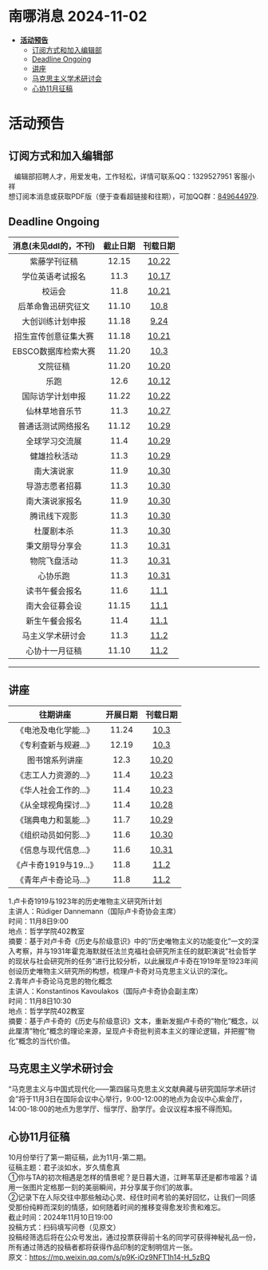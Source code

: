 # 南哪消息 2024-11-02

-   <a href="#活动预告" id="toc-活动预告"><strong>活动预告</strong></a>
    -   <a href="#订阅方式和加入编辑部"
        id="toc-订阅方式和加入编辑部">订阅方式和加入编辑部</a>
    -   <a href="#deadline-ongoing" id="toc-deadline-ongoing">Deadline
        Ongoing</a>
    -   <a href="#讲座" id="toc-讲座">讲座</a>
    -   <a href="#马克思主义学术研讨会"
        id="toc-马克思主义学术研讨会">马克思主义学术研讨会</a>
    -   <a href="#心协11月征稿" id="toc-心协11月征稿">心协11月征稿</a>

# **活动预告**

## 订阅方式和加入编辑部

   编辑部招聘人才，用爱发电，工作轻松，详情可联系QQ：1329527951
客服小祥  
想订阅本消息或获取PDF版（便于查看超链接和往期），可加QQ群：[849644979](https://qm.qq.com/q/VXIW7fgsEe).

## Deadline Ongoing

| 消息(未见ddl的，不刊) | 截止日期 |                      刊载日期                      |
|:---------------------:|:--------:|:--------------------------------------------------:|
|     紫藤学刊征稿      |  12.15   | [10.22](https://nik-nul.github.io/news/2024-10-22) |
|   学位英语考试报名    |   11.3   | [10.17](https://nik-nul.github.io/news/2024-10-17) |
|        校运会         |   11.8   | [10.21](https://nik-nul.github.io/news/2024-10-21) |
|  后革命鲁迅研究征文   |  11.10   | [10.8](https://nik-nul.github.io/news/2024-10-08)  |
|   大创训练计划申报    |  11.18   | [9.24](https://nik-nul.github.io/news/2024-09-24)  |
| 招生宣传创意征集大赛  |  11.18   | [10.21](https://nik-nul.github.io/news/2024-10-21) |
|  EBSCO数据库检索大赛  |  11.20   | [10.3](https://nik-nul.github.io/news/2024-10-03)  |
|       文院征稿        |  11.20   | [10.20](https://nik-nul.github.io/news/2024-10-20) |
|         乐跑          |   12.6   | [10.12](https://nik-nul.github.io/news/2024-10-12) |
|   国际访学计划申报    |  11.22   | [10.22](https://nik-nul.github.io/news/2024-10-22) |
|    仙林草地音乐节     |   11.3   | [10.27](https://nik-nul.github.io/news/2024-10-27) |
|  普通话测试网络报名   |  11.12   | [10.29](https://nik-nul.github.io/news/2024-10-29) |
|    全球学习交流展     |   11.4   | [10.29](https://nik-nul.github.io/news/2024-10-29) |
|     健雄捡秋活动      |   11.3   | [10.29](https://nik-nul.github.io/news/2024-10-29) |
|      南大演说家       |   11.9   | [10.30](https://nik-nul.github.io/news/2024-10-30) |
|    导游志愿者招募     |   11.3   | [10.30](https://nik-nul.github.io/news/2024-10-30) |
|    南大演说家报名     |   11.9   | [10.30](https://nik-nul.github.io/news/2024-10-30) |
|     腾讯线下观影      |   11.3   | [10.30](https://nik-nul.github.io/news/2024-10-30) |
|      杜厦剧本杀       |   11.3   | [10.30](https://nik-nul.github.io/news/2024-10-30) |
|    秉文朋导分享会     |   11.3   | [10.31](https://nik-nul.github.io/news/2024-10-31) |
|     物院飞盘活动      |   11.3   | [10.31](https://nik-nul.github.io/news/2024-10-31) |
|       心协乐跑        |   11.3   | [10.31](https://nik-nul.github.io/news/2024-10-31) |
|    读书午餐会报名     |   11.6   | [11.1](https://nik-nul.github.io/news/2024-11-01)  |
|    南大会征募会设     |  11.15   | [11.1](https://nik-nul.github.io/news/2024-11-01)  |
|    新生午餐会报名     |   11.4   | [11.1](https://nik-nul.github.io/news/2024-11-01)  |
|   马主义学术研讨会    |   11.3   | [11.2](https://nik-nul.github.io/news/2024-11-02)  |
|    心协十一月征稿     |  11.10   | [11.2](https://nik-nul.github.io/news/2024-11-02)  |

------------------------------------------------------------------------

## 讲座

|       往期讲座        | 开展日期 |                      刊载日期                      |
|:---------------------:|:--------:|:--------------------------------------------------:|
| 《电池及电化学能...》 |  11.24   | [10.3](https://nik-nul.github.io/news/2024-10-03)  |
| 《专利查新与规避...》 |  12.19   | [10.3](https://nik-nul.github.io/news/2024-10-03)  |
|    图书馆系列讲座     |   12.3   | [10.20](https://nik-nul.github.io/news/2024-10-20) |
| 《志工人力资源的...》 |   11.4   | [10.23](https://nik-nul.github.io/news/2024-10-23) |
| 《华人社会工作的...》 |   11.4   | [10.23](https://nik-nul.github.io/news/2024-10-23) |
| 《从全球视角探讨...》 |   11.4   | [10.28](https://nik-nul.github.io/news/2024-10-28) |
| 《瑞典电力和氢能...》 |   11.7   | [10.29](https://nik-nul.github.io/news/2024-10-29) |
| 《组织动员如何影...》 |   11.6   | [10.30](https://nik-nul.github.io/news/2024-10-30) |
| 《信息与现代信息...》 |   11.6   | [10.31](https://nik-nul.github.io/news/2024-10-31) |
| 《卢卡奇1919与19...》 |   11.8   | [11.2](https://nik-nul.github.io/news/2024-11-02)  |
| 《青年卢卡奇论马...》 |   11.8   | [11.2](https://nik-nul.github.io/news/2024-11-02)  |

1.卢卡奇1919与1923年的历史唯物主义研究所计划  
主讲人：Rüdiger Dannemann（国际卢卡奇协会主席）  
时间：11月8日9:00  
地点：哲学学院402教室  
摘要：基于对卢卡奇《历史与阶级意识》中的”历史唯物主义的功能变化”一文的深入考察，并与1931年霍克海默就任法兰克福社会研究所主任的就职演说”社会哲学的现状与社会研究所的任务”进行比较分析，以此展现卢卡奇在1919年至1923年间创设历史唯物主义研究所的构想，梳理卢卡奇对马克思主义认识的深化。  
2.青年卢卡奇论马克思的物化概念  
主讲人：Konstantinos Kavoulakos（国际卢卡奇协会副主席）  
时间：11月8日10:30  
地点：哲学学院402教室  
摘要：基于卢卡奇的《历史与阶级意识》文本，重新发掘卢卡奇的”物化”概念，以此厘清”物化”概念的理论来源，呈现卢卡奇批判资本主义的理论逻辑，并把握”物化”概念的当代价值。  

## 马克思主义学术研讨会

“马克思主义与中国式现代化——第四届马克思主义文献典藏与研究国际学术研讨会”将于11月3日在国际会议中心举行，9:00-12:00的地点为会议中心紫金厅，14:00-18:00的地点为思学厅、恒学厅、励学厅。会议议程本报不得而知。

## 心协11月征稿

10月份举行了第一期征稿，此为11月-第二期。  
征稿主题：君子淡如水，岁久情愈真  
①你与TA的初次相遇是怎样的情景呢？是日暮大道，江畔苇草还是都市喧嚣？请用一张图片定格那一刻的美丽瞬间，并分享属于你们的故事。  
②记录下在人际交往中那些触动心灵、经住时间考验的美好回忆，让我们一同感受那份纯粹而深刻的情感，如何随着时间的推移变得愈发珍贵和难忘。  
截止时间：2024年11月10日19:00  
投稿方式：扫码填写问卷（见原文）  
投稿经筛选后将在公众号发出，通过投票获得前十名的同学可获得神秘礼品一份，所有通过筛选的投稿者都将获得作品印制的定制明信片一张。  
原文：<https://mp.weixin.qq.com/s/p9K-iOz9NFT1h14-H_5zBQ>
